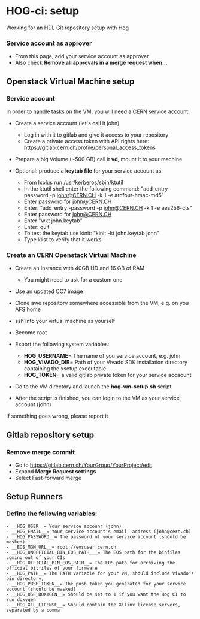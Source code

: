 # HOG-ci: setup
Working for an HDL Git repository setup with Hog

### Service account as approver
- From this page, add your service account as approver
- Also check __Remove all approvals in a merge request when...__

## Openstack Virtual Machine setup
### Service account
In order to handle tasks on the VM, you will need a CERN service account.
- Create a service account (let's call it john)
  - Log in with it to gitlab and give it access to your repository
  - Create a private access token with API rights here: https://gitlab.cern.ch/profile/personal_access_tokens
- Prepare a big Volume (~500 GB) call it __vd__, mount it to your machine

- Optional: produce a __keytab file__ for your service account as
    - From lxplus run /usr/kerberos/sbin/ktutil
    - In the ktutil shell enter the following command: "add_entry -password -p john@CERN.CH -k 1 -e arcfour-hmac-md5"
    - Enter password for john@CERN.CH 
    - Enter:  "add_entry -password -p john@CERN.CH -k 1 -e aes256-cts"
    - Enter password for john@CERN.CH
    - Enter "wkt john.keytab"
    - Enter: quit
    - To test the keytab use kinit: "kinit -kt john.keytab john"
    - Type klist to verify that it works

### Create an CERN Openstack Virtual Machine
- Create an Instance with 40GB HD and 16 GB of RAM
    - You might need to ask for a custom one 
- Use an updated CC7 image
- Clone awe repository somewhere accessible from the VM, e.g. on you AFS home
- ssh into your virtual machine as yourself
- Become root
- Export the following system variables:
  - __HOG_USERNAME__= The name of you service account, e.g. john
  - __HOG\_VIVADO_DIR__= Path of your Vivado SDK installation directory containing the xsetup executable
  - __HOG_TOKEN__= a valid gitlab private token for your service accaount

- Go to the VM directory and launch the __hog-vm-setup.sh__ script
- After the script is finished, you can login to the VM as your service account (john)

If something goes wrong, please report it

## Gitlab repository setup
### Remove merge commit
- Go to https://gitlab.cern.ch/YourGroup/YourProject/edit
- Expand __Merge Request settings__ 
- Select Fast-forward merge

## Setup Runners
### Define the following variables:
    - __HOG_USER__= Your service accounr (john)
    - __HOG_EMAIL__= Your service account's email  address (john@cern.ch)
    - __HOG_PASSWORD__= The password of your service account (should be masked)
    - __EOS_MGM_URL__= root://eosuser.cern.ch
    - __HOG_UNOFFICIAL_BIN_EOS_PATH___= The EOS path for the binfiles coming out of your CIs
    - __HOG_OFFICIAL_BIN_EOS_PATH__= The EOS path for archiving the official bitfiles of your firmware
    - __HOG_PATH__= The PATH variable for your VM, should include Vivado's bin directory, 
    - __HOG_PUSH_TOKEN__= The push token you generated for your service account (should be masked)
    - __HOG_USE_DOXYGEN__= Should be set to 1 if you want the Hog CI to run doxygen
    - __HOG_XIL_LICENSE__= Should contain the Xilinx license servers, separated by a comma


